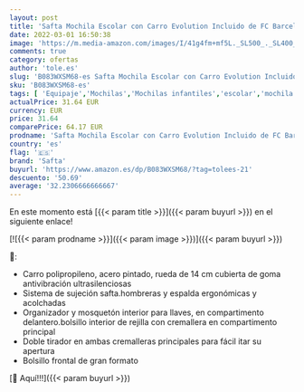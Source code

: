 ```yaml
---
layout: post
title: 'Safta Mochila Escolar con Carro Evolution Incluido de FC Barcelona'
date: 2022-03-01 16:50:38
image: 'https://m.media-amazon.com/images/I/41g4fm+mf5L._SL500_._SL400_.jpg'
comments: true
category: ofertas
author: 'tole.es'
slug: 'B083WXSM68-es Safta Mochila Escolar con Carro Evolution Incluido de FC...'
sku: 'B083WXSM68-es'
tags: [ 'Equipaje','Mochilas','Mochilas infantiles','escolar','mochila','safta', ]
actualPrice: 31.64 EUR
currency: EUR
price: 31.64
comparePrice: 64.17 EUR
prodname: 'Safta Mochila Escolar con Carro Evolution Incluido de FC Barcelona'
country: 'es'
flag: '🇪🇸'
brand: 'Safta'
buyurl: 'https://www.amazon.es/dp/B083WXSM68/?tag=tolees-21'
descuento: '50.69'
average: '32.2306666666667'
---
```


En este momento está [{{< param title >}}]({{< param buyurl >}}) en el siguiente enlace!

[![{{< param prodname >}}]({{< param image >}})]({{< param buyurl >}})

🔎:

- Carro polipropileno, acero pintado, rueda de 14 cm cubierta de goma antivibración ultrasilenciosas
- Sistema de sujeción safta.hombreras y espalda ergonómicas y acolchadas
- Organizador y mosquetón interior para llaves, en compartimento delantero.bolsillo interior de rejilla con cremallera en compartimento principal
- Doble tirador en ambas cremalleras principales para fácil itar su apertura
- Bolsillo frontal de gran formato

[🛒 Aquí!!!]({{< param buyurl >}})
